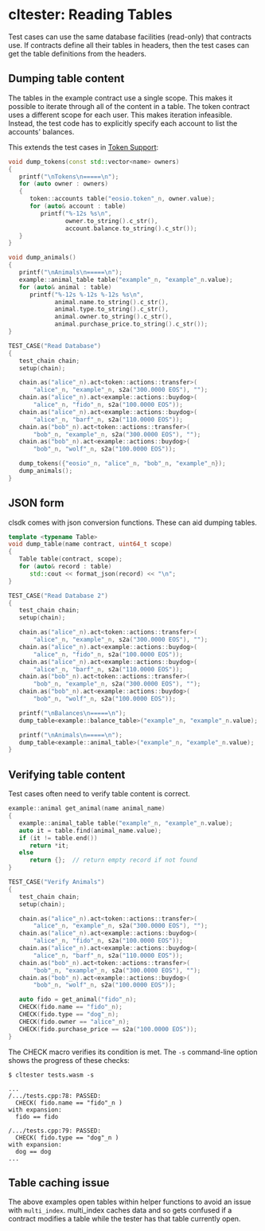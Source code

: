 # cltester: Reading Tables

Test cases can use the same database facilities (read-only) that contracts use. If contracts define all their tables in headers, then the test cases can get the table definitions from the headers.

## Dumping table content

The tables in the example contract use a single scope. This makes it possible to iterate through all of the content in a table. The token contract uses a different scope for each user. This makes iteration infeasible. Instead, the test code has to explicitly specify each account to list the accounts' balances.

This extends the test cases in [Token Support](../token/):

```c++
void dump_tokens(const std::vector<name> owners)
{
   printf("\nTokens\n=====\n");
   for (auto owner : owners)
   {
      token::accounts table("eosio.token"_n, owner.value);
      for (auto& account : table)
         printf("%-12s %s\n",
                owner.to_string().c_str(),
                account.balance.to_string().c_str());
   }
}

void dump_animals()
{
   printf("\nAnimals\n=====\n");
   example::animal_table table("example"_n, "example"_n.value);
   for (auto& animal : table)
      printf("%-12s %-12s %-12s %s\n",
             animal.name.to_string().c_str(),
             animal.type.to_string().c_str(),
             animal.owner.to_string().c_str(),
             animal.purchase_price.to_string().c_str());
}

TEST_CASE("Read Database")
{
   test_chain chain;
   setup(chain);

   chain.as("alice"_n).act<token::actions::transfer>(
       "alice"_n, "example"_n, s2a("300.0000 EOS"), "");
   chain.as("alice"_n).act<example::actions::buydog>(
       "alice"_n, "fido"_n, s2a("100.0000 EOS"));
   chain.as("alice"_n).act<example::actions::buydog>(
       "alice"_n, "barf"_n, s2a("110.0000 EOS"));
   chain.as("bob"_n).act<token::actions::transfer>(
       "bob"_n, "example"_n, s2a("300.0000 EOS"), "");
   chain.as("bob"_n).act<example::actions::buydog>(
       "bob"_n, "wolf"_n, s2a("100.0000 EOS"));

   dump_tokens({"eosio"_n, "alice"_n, "bob"_n, "example"_n});
   dump_animals();
}
```

## JSON form

clsdk comes with json conversion functions. These can aid dumping tables.

```c++
template <typename Table>
void dump_table(name contract, uint64_t scope)
{
   Table table(contract, scope);
   for (auto& record : table)
      std::cout << format_json(record) << "\n";
}

TEST_CASE("Read Database 2")
{
   test_chain chain;
   setup(chain);

   chain.as("alice"_n).act<token::actions::transfer>(
       "alice"_n, "example"_n, s2a("300.0000 EOS"), "");
   chain.as("alice"_n).act<example::actions::buydog>(
       "alice"_n, "fido"_n, s2a("100.0000 EOS"));
   chain.as("alice"_n).act<example::actions::buydog>(
       "alice"_n, "barf"_n, s2a("110.0000 EOS"));
   chain.as("bob"_n).act<token::actions::transfer>(
       "bob"_n, "example"_n, s2a("300.0000 EOS"), "");
   chain.as("bob"_n).act<example::actions::buydog>(
       "bob"_n, "wolf"_n, s2a("100.0000 EOS"));

   printf("\nBalances\n=====\n");
   dump_table<example::balance_table>("example"_n, "example"_n.value);

   printf("\nAnimals\n=====\n");
   dump_table<example::animal_table>("example"_n, "example"_n.value);
}
```

## Verifying table content

Test cases often need to verify table content is correct.

```c++
example::animal get_animal(name animal_name)
{
   example::animal_table table("example"_n, "example"_n.value);
   auto it = table.find(animal_name.value);
   if (it != table.end())
      return *it;
   else
      return {};  // return empty record if not found
}

TEST_CASE("Verify Animals")
{
   test_chain chain;
   setup(chain);

   chain.as("alice"_n).act<token::actions::transfer>(
       "alice"_n, "example"_n, s2a("300.0000 EOS"), "");
   chain.as("alice"_n).act<example::actions::buydog>(
       "alice"_n, "fido"_n, s2a("100.0000 EOS"));
   chain.as("alice"_n).act<example::actions::buydog>(
       "alice"_n, "barf"_n, s2a("110.0000 EOS"));
   chain.as("bob"_n).act<token::actions::transfer>(
       "bob"_n, "example"_n, s2a("300.0000 EOS"), "");
   chain.as("bob"_n).act<example::actions::buydog>(
       "bob"_n, "wolf"_n, s2a("100.0000 EOS"));

   auto fido = get_animal("fido"_n);
   CHECK(fido.name == "fido"_n);
   CHECK(fido.type == "dog"_n);
   CHECK(fido.owner == "alice"_n);
   CHECK(fido.purchase_price == s2a("100.0000 EOS"));
}
```

The CHECK macro verifies its condition is met. The `-s` command-line option shows the progress of these checks:

```
$ cltester tests.wasm -s

...
/.../tests.cpp:78: PASSED:
  CHECK( fido.name == "fido"_n )
with expansion:
  fido == fido

/.../tests.cpp:79: PASSED:
  CHECK( fido.type == "dog"_n )
with expansion:
  dog == dog
...
```

## Table caching issue

The above examples open tables within helper functions to avoid an issue with `multi_index`. multi_index caches data and so gets confused if a contract modifies a table while the tester has that table currently open.
